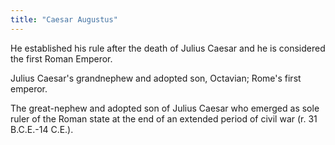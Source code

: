 ```yaml
---
title: "Caesar Augustus"
---
```

He established his rule after the death of Julius Caesar and he is considered the first Roman Emperor.

Julius Caesar's grandnephew and adopted son, Octavian; Rome's first emperor.

The great-nephew and adopted son of Julius Caesar who emerged as sole ruler of the Roman state at the end of an extended period of civil war (r. 31 B.C.E.-14 C.E.).

